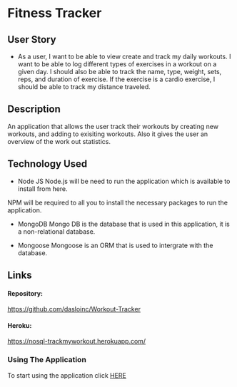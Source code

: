# Fitness Tracker

## User Story
* As a user, I want to be able to view create and track my daily workouts. I want to be able to log different types of exercises in a workout on a given day. I should also be able to track the name, type, weight, sets, reps, and duration of exercise. If the exercise is a cardio exercise, I should be able to track my distance traveled.

## Description
An application that allows the user track their workouts by creating new workouts, and adding to exisiting workouts. Also it gives the user an overview of the work out statistics.

## Technology Used

- Node JS
Node.js will be need to run the application which is available to install from here.

NPM will be required to all you to install the necessary packages to run the application.

- MongoDB
Mongo DB is the database that is used in this application, it is a non-relational database.

- Mongoose
Mongoose is an ORM that is used to intergrate with the database.

## Links
#### Repository:
https://github.com/dasloinc/Workout-Tracker

#### Heroku:
https://nosql-trackmyworkout.herokuapp.com/

### Using The Application
To start using the application click [HERE](https://nosql-trackmyworkout.herokuapp.com/)
